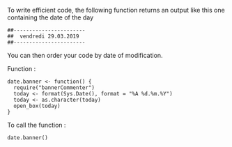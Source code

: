 To write efficient code, the following function returns an output like this one containing the date of the day  

```{r}
##-----------------------
##  vendredi 29.03.2019  
##-----------------------
```

You can then order your code by date of modification. 

Function : 

```{r}
date.banner <- function() {
  require("bannerCommenter")
  today <- format(Sys.Date(), format = "%A %d.%m.%Y")
  today <- as.character(today)
  open_box(today)
}
```

To call the function : 

```{r}
date.banner()
```
